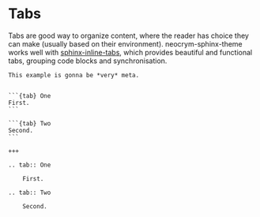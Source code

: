 # Tabs

Tabs are good way to organize content, where the reader has choice they can make (usually based on their environment). neocrym-sphinx-theme works well with [sphinx-inline-tabs], which provides beautiful and functional tabs, grouping code blocks and synchronisation.

```{hint}
This example is gonna be *very* meta.
```

````{neocrym-sphinx-theme-demo}

```{tab} One
First.
```

```{tab} Two
Second.
```

+++

.. tab:: One

    First.

.. tab:: Two

    Second.

````

[sphinx-inline-tabs]: https://github.com/pradyunsg/sphinx-inline-tabs#readme
